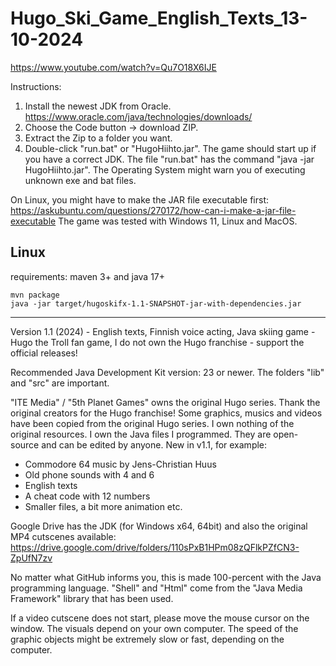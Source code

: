 # Hugo_Ski_Game_English_Texts_13-10-2024



  <a href="#" target="_blank" rel="noopener noreferrer">https://www.youtube.com/watch?v=Qu7O18X6IJE</a> 

Instructions:

1) Install the newest JDK from Oracle. https://www.oracle.com/java/technologies/downloads/
2) Choose the Code button -> download ZIP.
3) Extract the Zip to a folder you want.
4) Double-click "run.bat" or "HugoHiihto.jar". The game should start up if you have a correct JDK. The file "run.bat" has the command "java -jar HugoHiihto.jar". The Operating System might warn you of executing unknown exe and bat files.

On Linux, you might have to make the JAR file executable first: https://askubuntu.com/questions/270172/how-can-i-make-a-jar-file-executable
The game was tested with Windows 11, Linux and MacOS.

## Linux
requirements: maven 3+ and java 17+

```shell
mvn package
java -jar target/hugoskifx-1.1-SNAPSHOT-jar-with-dependencies.jar
```

------

Version 1.1 (2024) - English texts, Finnish voice acting, 
Java skiing game - Hugo the Troll fan game, 
I do not own the Hugo franchise - support the official releases!


Recommended Java Development Kit version: 23 or newer. The folders "lib" and "src" are important.

"ITE Media" / "5th Planet Games" owns the original Hugo series. Thank the original creators for the Hugo franchise! Some graphics, musics and videos have been copied from the original Hugo series. 
I own nothing of the original resources. I own the Java files I programmed. They are open-source and can be edited by anyone. 
New in v1.1, for example: 
- Commodore 64 music by Jens-Christian Huus
- Old phone sounds with 4 and 6
- English texts
- A cheat code with 12 numbers
- Smaller files, a bit more animation etc.

Google Drive has the JDK (for Windows x64, 64bit) and also the original MP4 cutscenes available: https://drive.google.com/drive/folders/110sPxB1HPm08zQFlkPZfCN3-ZpUfN7zv 

No matter what GitHub informs you, this is made 100-percent with the Java programming language. "Shell" and "Html" come from the "Java Media Framework" library that has been used.

If a video cutscene does not start, please move the mouse cursor on the window. The visuals depend on your own computer. The speed of the graphic objects might be extremely slow or fast, depending on the computer.
